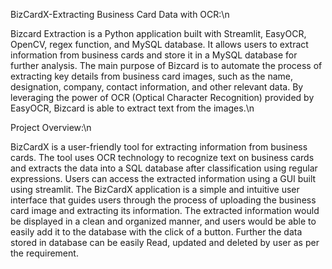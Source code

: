 BizCardX-Extracting Business Card Data with OCR:\n


Bizcard Extraction is a Python application built with Streamlit, EasyOCR, OpenCV, regex function, and MySQL database.
It allows users to extract information from business cards and store it in a MySQL database for further analysis. 
The main purpose of Bizcard is to automate the process of extracting key details from business card images, such as the name, designation, company, contact information, and other relevant data. 
By leveraging the power of OCR (Optical Character Recognition) provided by EasyOCR, Bizcard is able to extract text from the images.\n

Project Overview:\n

BizCardX is a user-friendly tool for extracting information from business cards. The tool uses OCR technology to recognize text on business cards and extracts the data into a SQL database after classification using regular expressions. Users can access the extracted information using a GUI built using streamlit. The BizCardX application is a simple and intuitive user interface that guides users through the process of uploading the business card image and extracting its information. The extracted information would be displayed in a clean and organized manner, and users would be able to easily add it to the database with the click of a button. Further the data stored in database can be easily Read, updated and deleted by user as per the requirement.
